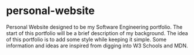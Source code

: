 # personal-website
Personal Website designed to be my Software Engineering portfolio.
The start of this portfolio will be a brief description of my background.
The idea of this portfolio is to add some style while keeping it simple.
Some information and ideas are inspired from digging into W3 Schools and MDN.

